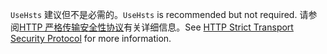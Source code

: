 <span data-ttu-id="62736-101">`UseHsts` 建议但不是必需的。</span><span class="sxs-lookup"><span data-stu-id="62736-101">`UseHsts` is recommended but not required.</span></span> <span data-ttu-id="62736-102">请参阅[HTTP 严格传输安全性协议](xref:security/enforcing-ssl#http-strict-transport-security-protocol-hsts)有关详细信息。</span><span class="sxs-lookup"><span data-stu-id="62736-102">See [HTTP Strict Transport Security Protocol](xref:security/enforcing-ssl#http-strict-transport-security-protocol-hsts) for more information.</span></span>
